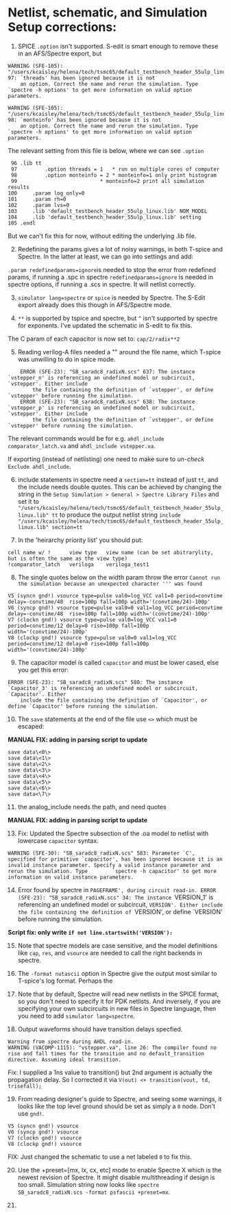 # Netlist, schematic, and Simulation Setup corrections:

1. SPICE `.option` isn't supported. S-edit is smart enough to remove these in an AFS/Spectre export, but 

```
WARNING (SFE-105): "/users/kcaisley/helena/tech/tsmc65/default_testbench_header_55ulp_linux.lib" 97: `threads' has been ignored because it is not
    an option. Correct the name and rerun the simulation. Type `spectre -h options' to get more information on valid option parameters.

WARNING (SFE-105): "/users/kcaisley/helena/tech/tsmc65/default_testbench_header_55ulp_linux.lib" 98: `monteinfo' has been ignored because it is not
    an option. Correct the name and rerun the simulation. Type `spectre -h options' to get more information on valid option parameters.
```

The relevant setting from this file is below, where we can see `.option`

```
 96 .lib tt
 97         .option threads = 1   * run on multiple cores of computer
 98         .option monteinfo = 2 * monteinfo=1 only print histogram
 99                           * monteinfo=2 print all simulation results
100     .param log_only=0
101     .param rh=0
102     .param lvs=0
103     .lib 'default_testbench_header_55ulp_linux.lib' NOM_MODEL
104     .lib 'default_testbench_header_55ulp_linux.lib' setting
105 .endl
```

But we can't fix this for now, without editing the underlying .lib file.

2. Redefining the params gives a lot of noisy warnings, in both T-spice and Spectre. In the latter at least, we can go into settings and add:

`.param redefinedparams=ignore`is needed to stop the error from redefined params, if running a .spc in spectre
`redefinedparams=ignore` is needed in spectre options, if running a .scs in spectre. It will netlist correctly.


3. `simulator lang=spectre` or `spice` is needed by Spectre. The S-Edit export already does this though in AFS/Spectre mode.

4. `**` is supported by tspice and spectre, but `^` isn't supported by spectre for exponents. I've updated the schematic in S-edit to fix this.

The C param of each capacitor is now set to: `cap/2/radix**2`

5. Reading verilog-A files needed a "" around the file name, which T-spice was unwilling to do in spice mode.

```
    ERROR (SFE-23): "SB_saradc8_radixN.scs" 637: The instance `vstepper_n' is referencing an undefined model or subcircuit, `vstepper'. Either include
        the file containing the definition of `vstepper', or define `vstepper' before running the simulation.
    ERROR (SFE-23): "SB_saradc8_radixN.scs" 638: The instance `vstepper_p' is referencing an undefined model or subcircuit, `vstepper'. Either include
        the file containing the definition of `vstepper', or define `vstepper' before running the simulation.
```
The relevant commands would be for e.g. `ahdl_include comparator_latch.va` and `ahdl_include vstepper.va`.

If exporting (instead of netlisting) one need to make sure to *un-check* `Exclude ahdl_include`.



6. include statements in spectre need a `section=tt` instead of just `tt`, and the include needs double quotes. This can be achieved by changing the string in the `Setup Simulation > General > Spectre Library Files` and set it to `"/users/kcaisley/helena/tech/tsmc65/default_testbench_header_55ulp_linux.lib" tt` to produce the output netlist string `include "/users/kcaisley/helena/tech/tsmc65/default_testbench_header_55ulp_linux.lib" section=tt`


7. In the 'heirarchy priority list' you should put:

```
cell name w/ !		view type	view name (can be set abitrarylity, but is often the same as the view type)
!comparator_latch	veriloga	veriloga_test1
```

8. The single quotes below on the width param throw the error `Cannot run the simulation because an unexpected character ''' was found`
```
V5 (syncn gnd!) vsource type=pulse val0=log_VCC val1=0 period=convtime  delay=-convtime/48  rise=100p fall=100p width='(convtime/24)-100p'
V6 (syncp gnd!) vsource type=pulse val0=0 val1=log_VCC period=convtime  delay=-convtime/48  rise=100p fall=100p width='(convtime/24)-100p'
V7 (clockn gnd!) vsource type=pulse val0=log_VCC val1=0 period=convtime/12 delay=0 rise=100p fall=100p width='(convtime/24)-100p'
V8 (clockp gnd!) vsource type=pulse val0=0 val1=log_VCC period=convtime/12 delay=0 rise=100p fall=100p width='(convtime/24)-100p'
```


9. The capacitor model is called `capacitor` and must be lower cased, else you get this error:

```
ERROR (SFE-23): "SB_saradc8_radixN.scs" 580: The instance `Capacitor_3' is referencing an undefined model or subcircuit, `Capacitor'. Either
    include the file containing the definition of `Capacitor', or define `Capacitor' before running the simulation.
```


10. The `save` statements at the end of the file use `<>` which must be escaped:

**MANUAL FIX: adding in parsing script to update**

```
save data\<0\>  
save data\<1\>  
save data\<2\>  
save data\<3\>  
save data\<4\>  
save data\<5\>  
save data\<6\>  
save data<\7\> 
```

11. the analog_include needs the path, and need quotes

**MANUAL FIX: adding in parsing script to update**

13. Fix: Updated the Spectre subsection of the .oa model to netlist with lowercase `capacitor` syntax.

```
WARNING (SFE-30): "SB_saradc8_radixN.scs" 583: Parameter `C', specified for primitive `capacitor', has been ignored because it is an invalid instance parameter. Specify a valid instance parameter and rerun the simulation. Type        `spectre -h capacitor' to get more information on valid instance parameters.
```

14. Error found by spectre in `PAGEFRAME', during circuit read-in.
    ERROR (SFE-23): "SB_saradc8_radixN.scs" 34: The instance `VERSION_1' is referencing an undefined model or subcircuit, `VERSION'. Either include the file containing the definition of `VERSION', or define `VERSION' before running the   simulation.

**Script fix: only write `if not line.startswith('VERSION'):`**

15. Note that spectre models are case sensitive, and the model definitions like `cap`, `res`, and `vsource` are needed to call the right backends in spectre.

16. The `-format nutascii` option in Spectre give the output most similar to T-spice's log format. Perhaps the 

17. Note that by default, Spectre will read new netlists in the SPICE format, so you don't need to specify it for PDK netlists. And inversely, if you are specifying your own subcircuits in new files in Spectre language, then you need to add `simulator lang=spectre`.

18. Output waveforms should have transition delays specfied.

```
Warning from spectre during AHDL read-in.
WARNING (VACOMP-1115): "vstepper.va", line 26: The compiler found no rise and fall times for the transition and no default_transition directive. Assuming ideal transition.
```

Fix: I supplied a 1ns value to transition() but 2nd argument is actually the propagation delay. So I corrected it via `V(out) <+ transition(vout, td, trisefall);`

19. From reading designer's guide to Spectre, and seeing some warnings, it looks like the top level ground should be set as simply a `0` node. Don't use `gnd!`.

```
V5 (syncn gnd!) vsource 
V6 (syncp gnd!) vsource 
V7 (clockn gnd!) vsource
V8 (clockp gnd!) vsource
```

FIX: Just changed the schematic to use a net labeled `0` to fix this.

20. Use the +preset=[mx, lx, cx, etc] mode to enable Spectre X which is the newest revision of Spectre. It might disable multithreading if design is too small.
Simulation string now looks like `spectre SB_saradc8_radixN.scs -format psfascii +preset=mx`.

21. 